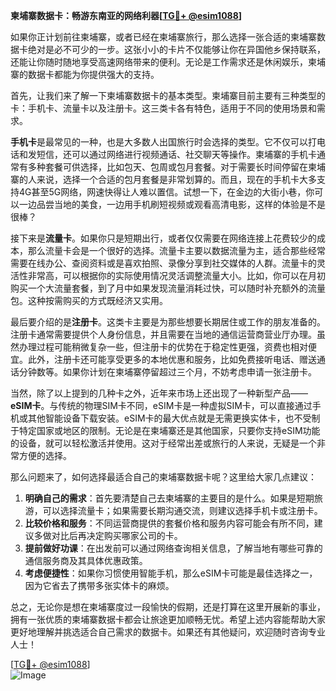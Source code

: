 **柬埔寨数据卡：畅游东南亚的网络利器[[TG💪+ @esim1088](https://t.me/s/esim1088)]**

如果你正计划前往柬埔寨，或者已经在柬埔寨旅行，那么选择一张合适的柬埔寨数据卡绝对是必不可少的一步。这张小小的卡片不仅能够让你在异国他乡保持联系，还能让你随时随地享受高速网络带来的便利。无论是工作需求还是休闲娱乐，柬埔寨的数据卡都能为你提供强大的支持。

首先，让我们来了解一下柬埔寨数据卡的基本类型。柬埔寨目前主要有三种类型的卡：手机卡、流量卡以及注册卡。这三类卡各有特色，适用于不同的使用场景和需求。

**手机卡**是最常见的一种，也是大多数人出国旅行时会选择的类型。它不仅可以打电话和发短信，还可以通过网络进行视频通话、社交聊天等操作。柬埔寨的手机卡通常有多种套餐可供选择，比如包天、包周或包月套餐。对于需要长时间停留在柬埔寨的人来说，选择一个合适的包月套餐是非常划算的。而且，现在的手机卡大多支持4G甚至5G网络，网速快得让人难以置信。试想一下，在金边的大街小巷，你可以一边品尝当地的美食，一边用手机刷短视频或观看高清电影，这样的体验是不是很棒？

接下来是**流量卡**。如果你只是短期出行，或者仅仅需要在网络连接上花费较少的成本，那么流量卡会是一个很好的选择。流量卡主要以数据流量为主，适合那些经常需要在线办公、查阅资料或是喜欢拍照、录像分享到社交媒体的人群。流量卡的灵活性非常高，可以根据你的实际使用情况灵活调整流量大小。比如，你可以在月初购买一个大流量套餐，到了月中如果发现流量消耗过快，可以随时补充额外的流量包。这种按需购买的方式既经济又实用。

最后要介绍的是**注册卡**。这类卡主要是为那些想要长期居住或工作的朋友准备的。注册卡通常需要提供个人身份信息，并且需要在当地的通信运营商营业厅办理。虽然办理过程可能稍微复杂一些，但注册卡的优势在于稳定性更强，资费也相对便宜。此外，注册卡还可能享受更多的本地优惠和服务，比如免费接听电话、赠送通话分钟数等。如果你计划在柬埔寨停留超过三个月，不妨考虑申请一张注册卡。

当然，除了以上提到的几种卡之外，近年来市场上还出现了一种新型产品——**eSIM卡**。与传统的物理SIM卡不同，eSIM卡是一种虚拟SIM卡，可以直接通过手机或其他智能设备下载安装。eSIM卡的最大优点就是无需更换实体卡，也不受制于特定国家或地区的限制。无论是在柬埔寨还是其他国家，只要你支持eSIM功能的设备，就可以轻松激活并使用。这对于经常出差或旅行的人来说，无疑是一个非常方便的选择。

那么问题来了，如何选择最适合自己的柬埔寨数据卡呢？这里给大家几点建议：

1. **明确自己的需求**：首先要清楚自己去柬埔寨的主要目的是什么。如果是短期旅游，可以选择流量卡；如果需要长期沟通交流，则建议选择手机卡或注册卡。
2. **比较价格和服务**：不同运营商提供的套餐价格和服务内容可能会有所不同，建议多做对比后再决定购买哪家公司的卡。
3. **提前做好功课**：在出发前可以通过网络查询相关信息，了解当地有哪些可靠的通信服务商及其具体优惠政策。
4. **考虑便捷性**：如果你习惯使用智能手机，那么eSIM卡可能是最佳选择之一，因为它省去了携带多张实体卡的麻烦。

总之，无论你是想在柬埔寨度过一段愉快的假期，还是打算在这里开展新的事业，拥有一张优质的柬埔寨数据卡都会让旅途更加顺畅无忧。希望上述内容能帮助大家更好地理解并挑选适合自己需求的数据卡。如果还有其他疑问，欢迎随时咨询专业人士！

[[TG💪+ @esim1088](https://t.me/s/esim1088)]  
![Image](https://i.postimg.cc/4NQfJmqS/Snipaste-2025-05-13-00-14-12.png)